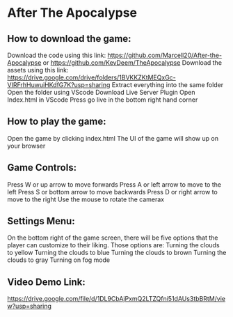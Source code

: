 # After The Apocalypse
## How to download the game:
Download the code using this link:  https://github.com/Marcell20/After-the-Apocalypse or https://github.com/KevDeem/TheApocalypse
Download the assets using this link: https://drive.google.com/drive/folders/1BVKKZKtMEQxGc-VIRFrhHuwuiHKdfG7K?usp=sharing
Extract everything into the same folder
Open the folder using VScode
Download Live Server Plugin
Open Index.html in VScode
Press go live in the bottom right hand corner

## How to play the game:
Open the game by clicking index.html
The UI of the game will show up on your browser

## Game Controls:
Press W or up arrow to move forwards
Press A or left arrow to move to the left
Press S or bottom arrow to move backwards
Press D or right arrow  to move to the right
Use the mouse to rotate the camerax

## Settings Menu:
On the bottom right of the game screen, there will be five options that the player can customize to their liking. Those options are:
Turning the clouds to yellow
Turning the clouds to blue
Turning the clouds to brown
Turning the clouds  to gray
Turning on fog mode

## Video Demo Link:
https://drive.google.com/file/d/1DL9CbAjPxmQ2LTZQfni51dAUs3tbBRtM/view?usp=sharing
